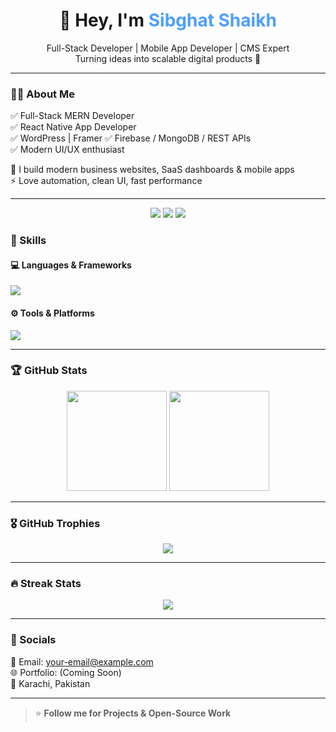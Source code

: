 <h1 align="center">👋 Hey, I'm <span style="color:#4D9FFF">Sibghat Shaikh</span></h1>

<p align="center">
Full-Stack Developer | Mobile App Developer | CMS Expert
<br/>
Turning ideas into scalable digital products 🚀
</p>

---

### 🧑‍💻 About Me  
✅ Full-Stack MERN Developer  
✅ React Native App Developer  
✅ WordPress | Framer 
✅ Firebase / MongoDB / REST APIs  
✅ Modern UI/UX enthusiast  

💼 I build modern business websites, SaaS dashboards & mobile apps  
⚡ Love automation, clean UI, fast performance  

---


<p align="center">
<a href="#"><img src="https://img.shields.io/badge/MERN-DEVELOPER-green?style=for-the-badge"></a>
<a href="#"><img src="https://img.shields.io/badge/Flutter-Developer-blue?style=for-the-badge"></a>
<a href="#"><img src="https://img.shields.io/badge/CMS%20Expert-WordPress/Webflow-black?style=for-the-badge"></a>
</p>



### 🚀 Skills

#### 💻 Languages & Frameworks
<img src="https://skillicons.dev/icons?i=js,ts,react,next,node,express,mongo,firebase,html,css,tailwind,bootstrap,wordpress" />

#### ⚙️ Tools & Platforms
<img src="https://skillicons.dev/icons?i=git,github,vscode,figma,vercel,linux,postman" />

---

### 🏆 GitHub Stats

<p align="center">
<img src="https://github-readme-stats.vercel.app/api?username=Sibghat001&show_icons=true&theme=tokyonight" height="160"/>
<img src="https://github-readme-stats.vercel.app/api/top-langs/?username=Sibghat001&layout=compact&theme=tokyonight" height="160"/>
</p>

---

### 🎖️ GitHub Trophies
<p align="center">
<img src="https://github-profile-trophy.vercel.app/?username=Sibghat001&theme=onedark&no-frame=true&margin-w=5" />
</p>

---

### 🔥 Streak Stats
<p align="center">
<img src="https://github-readme-streak-stats.herokuapp.com/?user=Sibghat001&theme=tokyonight" />
</p>

---

### 💬 Socials  
📧 Email: your-email@example.com  
🌐 Portfolio: (Coming Soon)  
📍 Karachi, Pakistan  

---

> ⭐ **Follow me for Projects & Open-Source Work**
